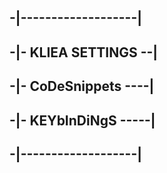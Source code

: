 ## -|-------------------|
## -|- KLIEA SETTINGS --|  
## -|- CoDeSnippets ----|  
## -|- KEYbInDiNgS -----|
## -|-------------------|

